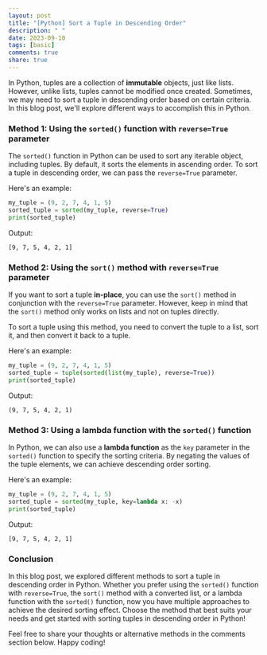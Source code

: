 ```yaml
---
layout: post
title: "[Python] Sort a Tuple in Descending Order"
description: " "
date: 2023-09-10
tags: [basic]
comments: true
share: true
---
```


In Python, tuples are a collection of **immutable** objects, just like lists. However, unlike lists, tuples cannot be modified once created. Sometimes, we may need to sort a tuple in descending order based on certain criteria. In this blog post, we'll explore different ways to accomplish this in Python.

### Method 1: Using the `sorted()` function with `reverse=True` parameter

The `sorted()` function in Python can be used to sort any iterable object, including tuples. By default, it sorts the elements in ascending order. To sort a tuple in descending order, we can pass the `reverse=True` parameter.

Here's an example:

```python
my_tuple = (9, 2, 7, 4, 1, 5)
sorted_tuple = sorted(my_tuple, reverse=True)
print(sorted_tuple)
```

Output:

```
[9, 7, 5, 4, 2, 1]
```

### Method 2: Using the `sort()` method with `reverse=True` parameter

If you want to sort a tuple **in-place**, you can use the `sort()` method in conjunction with the `reverse=True` parameter. However, keep in mind that the `sort()` method only works on lists and not on tuples directly.

To sort a tuple using this method, you need to convert the tuple to a list, sort it, and then convert it back to a tuple.

Here's an example:

```python
my_tuple = (9, 2, 7, 4, 1, 5)
sorted_tuple = tuple(sorted(list(my_tuple), reverse=True))
print(sorted_tuple)
```

Output:

```
(9, 7, 5, 4, 2, 1)
```

### Method 3: Using a lambda function with the `sorted()` function

In Python, we can also use a **lambda function** as the `key` parameter in the `sorted()` function to specify the sorting criteria. By negating the values of the tuple elements, we can achieve descending order sorting.

Here's an example:

```python
my_tuple = (9, 2, 7, 4, 1, 5)
sorted_tuple = sorted(my_tuple, key=lambda x: -x)
print(sorted_tuple)
```

Output:

```
[9, 7, 5, 4, 2, 1]
```

### Conclusion

In this blog post, we explored different methods to sort a tuple in descending order in Python. Whether you prefer using the `sorted()` function with `reverse=True`, the `sort()` method with a converted list, or a lambda function with the `sorted()` function, now you have multiple approaches to achieve the desired sorting effect. Choose the method that best suits your needs and get started with sorting tuples in descending order in Python!

Feel free to share your thoughts or alternative methods in the comments section below. Happy coding!